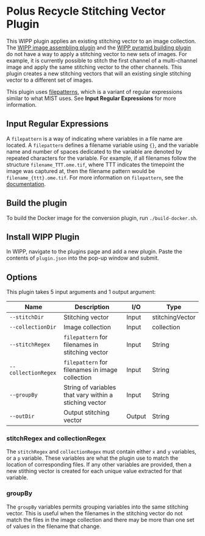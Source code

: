 # Polus Recycle Stitching Vector Plugin

This WIPP plugin applies an existing stitching vector to an image collection.
The
[WIPP image assembling plugin](https://github.com/usnistgov/WIPP-image-assembling-plugin)
and the
[WIPP pyramid building plugin](https://github.com/usnistgov/WIPP-pyramid-plugin)
do not have a way to apply a stitching vector to new sets of images. For
example, it is currently possible to stitch the first channel of a multi-channel
image and apply the same stitching vector to the other channels. This plugin
creates a new stitching vectors that will an existing single stitching vector to
a different set of images.

This plugin uses 
[filepatterns](https://filepattern.readthedocs.io/en/latest/),
which is a variant of regular expressions similar to what MIST uses. See
**Input Regular Expressions** for more information.

## Input Regular Expressions
A `filepattern` is a way of indicating where variables in a file name are
located. A `filepattern` defines a filename variable using `{}`, and the
variable name and number of spaces dedicated to the variable are denoted by
repeated characters for the variable. For example, if all filenames follow the
structure `filename_TTT.ome.tif`, where TTT indicates the timepoint the image
was captured at, then the filename pattern would be `filename_{ttt}.ome.tif`.
For more information on `filepattern`, see the 
[documentation](https://filepattern.readthedocs.io/en/latest/).

## Build the plugin

To build the Docker image for the conversion plugin, run
`./build-docker.sh`.

## Install WIPP Plugin

In WIPP, navigate to the plugins page and add a new plugin. Paste the contents
of `plugin.json` into the pop-up window and submit.

## Options

This plugin takes 5 input arguments and 1 output argument:

| Name                | Description                                            | I/O    | Type            |
|---------------------|--------------------------------------------------------|--------|-----------------|
| `--stitchDir`       | Stitching vector                                       | Input  | stitchingVector |
| `--collectionDir`   | Image collection                                       | Input  | collection      |
| `--stitchRegex`     | `filepattern` for filenames in stitching vector        | Input  | String          |
| `--collectionRegex` | `filepattern` for filenames in image collection        | Input  | String          |
| `--groupBy`         | String of variables that vary within a stiching vector | Input  | String          |
| `--outDir`          | Output stitching vector                                | Output | String          |

### stitchRegex and collectionRegex

The `stitchRegex` and `collectionRegex` must contain either `x` and `y`
variables, or a `p` variable. These variables are what the plugin use to match
the location of corresponding files. If any other variables are provided, then
a new stithing vector is created for each unique value extracted for that
variable.

### groupBy

The `groupBy` variables permits grouping variables into the same stitching
vector. This is useful when the filenames in the stitching vector do not match
the files in the image collection and there may be more than one set of values
in the filename that change.